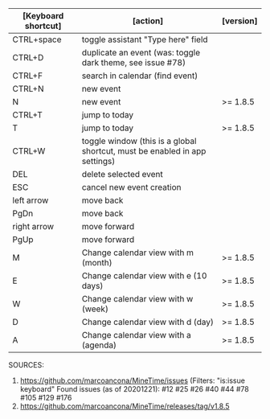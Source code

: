 
[Keyboard shortcut] | [action] | [version]
------------------- | ---------- | -------
CTRL+space | toggle assistant "Type here" field | 
CTRL+D | duplicate an event (was: toggle dark theme, see issue #78) | 
CTRL+F | search in calendar (find event) | 
CTRL+N | new event | 
N  | new event | >= 1.8.5
CTRL+T | jump to today | 
T | jump to today | >= 1.8.5
CTRL+W | toggle window (this is a global shortcut, must be enabled in app settings) | 
DEL | delete selected event | 
ESC | cancel new event creation | 
left arrow | move back | 
PgDn | move back | 
right arrow | move forward | 
PgUp | move forward | 
M | Change calendar view with m (month) | >= 1.8.5
E | Change calendar view with e (10 days) | >= 1.8.5
W | Change calendar view with w (week) | >= 1.8.5
D | Change calendar view with d (day) | >= 1.8.5
A | Change calendar view with a (agenda) | >= 1.8.5

SOURCES:

1. https://github.com/marcoancona/MineTime/issues (Filters: "is:issue keyboard"
Found issues (as of 20201221): #12 #25 #26 #40 #44 #78 #105 #129 #176
2. https://github.com/marcoancona/MineTime/releases/tag/v1.8.5
